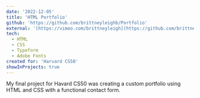 ```yaml
---
date: '2022-12-05'
title: 'HTML Portfolio'
github: 'https://github.com/brittneyleighb/Portfolio'
external: '[https://vimeo.com/brittneyleigh](https://github.com/brittneyleighb/Harvard-CS50)'
tech:
  - HTML
  - CSS
  - Typeform
  - Adobe Fonts
created for: 'Harvard CS50'
showInProjects: true
---
```


My final project for Havard CS50 was creating a custom portfolio using HTML and CSS with a functional contact form.
